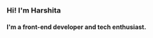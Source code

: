 ### Hi! I'm Harshita 
#### I'm a front-end developer and tech enthusiast.


<!---
HarshitaRajput/HarshitaRajput is a ✨ special ✨ repository because its `README.md` (this file) appears on your GitHub profile.
You can click the Preview link to take a look at your changes.
--->

